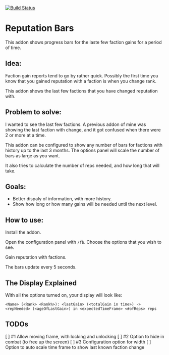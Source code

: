 [![Build Status](https://travis-ci.org/opussf/RepBars.svg?branch=master)](https://travis-ci.org/opussf/RepBars)

# Reputation Bars

This addon shows progress bars for the laste few faction gains for a period of time.

## Idea:
Faction gain reports tend to go by rather quick.
Possibly the first time you know that you gained reputation with a faction is when you change rank.

This addon shows the last few factions that you have changed reputation with.

## Problem to solve:
I wanted to see the last few factions.
A previous addon of mine was showing the last faction with change, and it got confused when there were 2 or more at a time.

This addon can be configured to show any number of bars for factions with history up to the last 3 months.
The options panel will scale the number of bars as large as you want.

It also tries to calculate the number of reps needed, and how long that will take.

## Goals:
* Better dispaly of information, with more history.
* Show how long or how many gains will be needed until the next level.

## How to use:
Install the addon.

Open the configuration panel with ```/fb```.
Choose the options that you wish to see.

Gain reputation with factions.

The bars update every 5 seconds.

## The Display Explained
With all the options turned on, your display will look like:

```
<Name> (<Rank> <Rank%>): <lastGain> (<totalGain in time>) -> <repNeeded> (<ageOfLastGain>) in <expectedTimeFrame> <#ofReps> reps
```

## TODOs
[ ] #1 Allow moving frame, with locking and unlocking
[ ] #2 Option to hide in combat (to free up the screen)
[ ] #3 Configuration option for width
[ ] Option to auto scale time frame to show last known faction change


